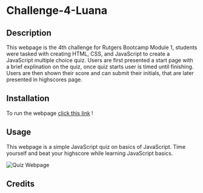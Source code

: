 # Challenge-4-Luana

## Description
This webpage is the 4th challenge for Rutgers Bootcamp Module 1, students were tasked with creating HTML, CSS, and JavaScript to create a JavaScript multiple choice quiz. Users are first presented a start page with a brief explination on the quiz, once quiz starts user is timed until finishing. Users are then shown their score and can submit their initials, that are later presented in highscores page.

## Installation
To run the webpage [click this link](https://luanaparedes.github.io/Callenge-3-Luana-Paredes/) !

## Usage
This webpage is a simple JavaScript quiz on basics of JavaScript. Time yourself and beat your highscore while learning JavaScript basics.

![Quiz Webpage](.assets\screenshot.png)

## Credits

